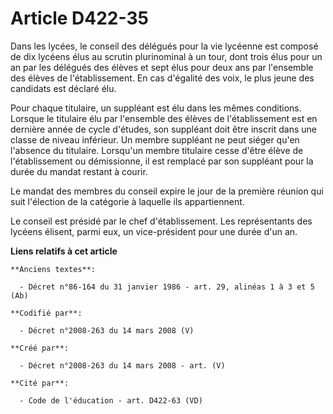 # Article D422-35

Dans les lycées, le conseil des délégués pour la vie lycéenne est composé de dix lycéens élus au scrutin plurinominal à un
tour, dont trois élus pour un an par les délégués des élèves et sept élus pour deux ans par l'ensemble des élèves de
l'établissement. En cas d'égalité des voix, le plus jeune des candidats est déclaré élu.

Pour chaque titulaire, un suppléant est élu dans les mêmes conditions. Lorsque le titulaire élu par l'ensemble des élèves de
l'établissement est en dernière année de cycle d'études, son suppléant doit être inscrit dans une classe de niveau inférieur.
Un membre suppléant ne peut siéger qu'en l'absence du titulaire. Lorsqu'un membre titulaire cesse d'être élève de
l'établissement ou démissionne, il est remplacé par son suppléant pour la durée du mandat restant à courir.

Le mandat des membres du conseil expire le jour de la première réunion qui suit l'élection de la catégorie à laquelle ils
appartiennent.

Le conseil est présidé par le chef d'établissement. Les représentants des lycéens élisent, parmi eux, un vice-président pour
une durée d'un an.

**Liens relatifs à cet article**

	**Anciens textes**:

	  - Décret n°86-164 du 31 janvier 1986 - art. 29, alinéas 1 à 3 et 5 (Ab)

	**Codifié par**:

	  - Décret n°2008-263 du 14 mars 2008 (V)

	**Créé par**:

	  - Décret n°2008-263 du 14 mars 2008 - art. (V)

	**Cité par**:

	  - Code de l'éducation - art. D422-63 (VD)
